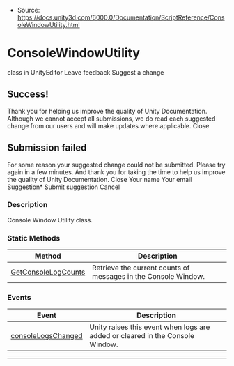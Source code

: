 * Source: https://docs.unity3d.com/6000.0/Documentation/ScriptReference/ConsoleWindowUtility.html

# ConsoleWindowUtility
class in UnityEditor
Leave feedback
Suggest a change
## Success!
Thank you for helping us improve the quality of Unity Documentation. Although we cannot accept all submissions, we do read each suggested change from our users and will make updates where applicable.
Close
## Submission failed
For some reason your suggested change could not be submitted. Please <a>try again</a> in a few minutes. And thank you for taking the time to help us improve the quality of Unity Documentation.
Close
Your name Your email Suggestion* Submit suggestion
Cancel
### Description
Console Window Utility class.
### Static Methods
Method | Description  
---|---  
[GetConsoleLogCounts](https://docs.unity3d.com/6000.0/Documentation/ScriptReference/ConsoleWindowUtility.GetConsoleLogCounts.html) | Retrieve the current counts of messages in the Console Window.  
### Events
Event | Description  
---|---  
[consoleLogsChanged](https://docs.unity3d.com/6000.0/Documentation/ScriptReference/ConsoleWindowUtility-consoleLogsChanged.html) | Unity raises this event when logs are added or cleared in the Console Window.  
* * *
